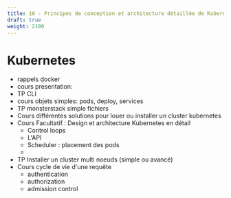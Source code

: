 ```yaml
---
title: 10 - Principes de conception et architecture détaillée de Kubernetes
draft: true
weight: 2100
---
```


# Kubernetes

- rappels docker
- cours presentation:
- TP CLI
- cours objets simples: pods, deploy, services
- TP monsterstack simple fichiers
- Cours différentes solutions pour louer ou installer un cluster kubernetes
- Cours Facultatif : Design et architecture Kubernetes en détail
    - Control loops
    - L'API
    - Scheduler : placement des pods
    - 
- TP Installer un cluster multi noeuds (simple ou avancé)
- Cours cycle de vie d'une requête
    - authentication
    - authorization
    - admission control